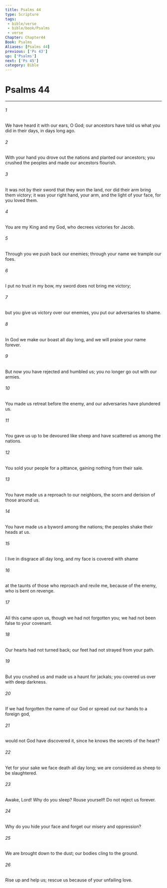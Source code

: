 ```yaml
---
title: Psalms 44
type: Scripture
tags:
 - bible/verse
 - bible/book/Psalms
 - verse
Chapter: Chapter44
Book: Psalms
Aliases: [Psalms 44]
previous: ['Ps 43']
up: ['Psalms']
next: ['Ps 45']
category: Bible
---
```

# Psalms 44

***


###### 1 
We have heard it with our ears, O God; our ancestors have told us what you did in their days, in days long ago. 

###### 2 
With your hand you drove out the nations and planted our ancestors; you crushed the peoples and made our ancestors flourish. 

###### 3 
It was not by their sword that they won the land, nor did their arm bring them victory; it was your right hand, your arm, and the light of your face, for you loved them. 

###### 4 
You are my King and my God, who decrees victories for Jacob. 

###### 5 
Through you we push back our enemies; through your name we trample our foes. 

###### 6 
I put no trust in my bow, my sword does not bring me victory; 

###### 7 
but you give us victory over our enemies, you put our adversaries to shame. 

###### 8 
In God we make our boast all day long, and we will praise your name forever. 

###### 9 
But now you have rejected and humbled us; you no longer go out with our armies. 

###### 10 
You made us retreat before the enemy, and our adversaries have plundered us. 

###### 11 
You gave us up to be devoured like sheep and have scattered us among the nations. 

###### 12 
You sold your people for a pittance, gaining nothing from their sale. 

###### 13 
You have made us a reproach to our neighbors, the scorn and derision of those around us. 

###### 14 
You have made us a byword among the nations; the peoples shake their heads at us. 

###### 15 
I live in disgrace all day long, and my face is covered with shame 

###### 16 
at the taunts of those who reproach and revile me, because of the enemy, who is bent on revenge. 

###### 17 
All this came upon us, though we had not forgotten you; we had not been false to your covenant. 

###### 18 
Our hearts had not turned back; our feet had not strayed from your path. 

###### 19 
But you crushed us and made us a haunt for jackals; you covered us over with deep darkness. 

###### 20 
If we had forgotten the name of our God or spread out our hands to a foreign god, 

###### 21 
would not God have discovered it, since he knows the secrets of the heart? 

###### 22 
Yet for your sake we face death all day long; we are considered as sheep to be slaughtered. 

###### 23 
Awake, Lord! Why do you sleep? Rouse yourself! Do not reject us forever. 

###### 24 
Why do you hide your face and forget our misery and oppression? 

###### 25 
We are brought down to the dust; our bodies cling to the ground. 

###### 26 
Rise up and help us; rescue us because of your unfailing love. 
